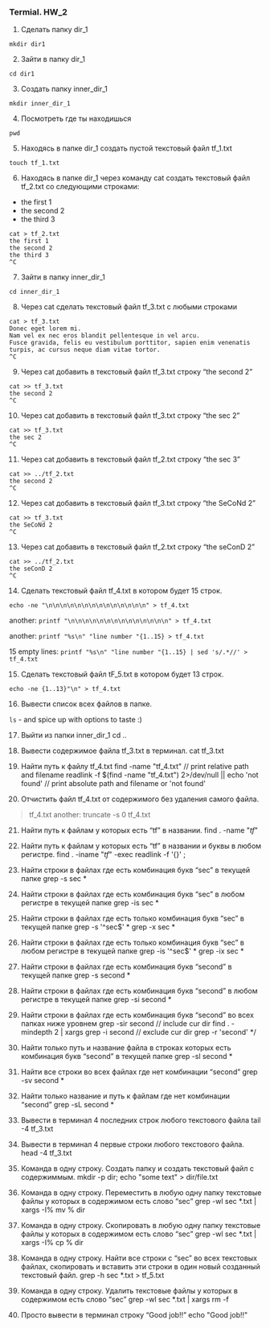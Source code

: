 ### Termial. HW_2

1. Сделать папку dir_1

`mkdir dir1`

2. Зайти в папку dir_1

`cd dir1`

3. Создать папку inner_dir_1

`mkdir inner_dir_1`

4. Посмотреть где ты находишься

`pwd`

5. Находясь в папке dir_1 создать пустой текстовый файл tf_1.txt

`touch tf_1.txt`

6. Находясь в папке dir_1 через команду cat создать текстовый файл tf_2.txt со следующими строками:
- the first 1
- the second 2
- the third 3

```
cat > tf_2.txt
the first 1
the second 2
the third 3
^C
```

7. Зайти в папку inner_dir_1

`cd inner_dir_1`

8. Через cat сделать текстовый файл tf_3.txt  c любыми строками

```
cat > tf_3.txt
Donec eget lorem mi.
Nam vel ex nec eros blandit pellentesque in vel arcu. 
Fusce gravida, felis eu vestibulum porttitor, sapien enim venenatis turpis, ac cursus neque diam vitae tortor.
^C
```

9. Через cat добавить в текстовый файл tf_3.txt строку “the second 2”

```
cat >> tf_3.txt
the second 2
^C
```

10. Через cat добавить в текстовый файл tf_3.txt строку “the sec 2”

```
cat >> tf_3.txt
the sec 2
^C
```

11. Через cat добавить в текстовый файл tf_2.txt строку “the sec 3”

```
cat >> ../tf_2.txt
the second 2
^C
```

12. Через cat добавить в текстовый файл tf_3.txt строку “the SeCoNd 2”

```
cat >> tf_3.txt
the SeCoNd 2
^C
```

13. Через cat добавить в текстовый файл tf_2.txt строку “the seConD 2”

```
cat >> ../tf_2.txt
the seConD 2
^C
```

14. Сделать текстовый файл tf_4.txt в котором будет 15 строк.

`echo -ne "\n\n\n\n\n\n\n\n\n\n\n\n\n\n" > tf_4.txt`

another: `printf "\n\n\n\n\n\n\n\n\n\n\n\n\n\n" > tf_4.txt`

another: `printf "%s\n" "line number "{1..15} > tf_4.txt`

15 empty lines: `printf "%s\n" "line number "{1..15} | sed 's/.*//' > tf_4.txt`


15. Сделать текстовый файл tF_5.txt в котором будет 13 строк.

`echo -ne {1..13}"\n" > tf_4.txt`

16. Вывести список всех файлов в папке.

`ls` - and spice up with options to taste :)

17. Выйти из папки inner_dir_1
cd ..

18. Вывести содержимое файла tf_3.txt в терминал.
cat tf_3.txt

19. Найти путь к файлу tf_4.txt
find -name "tf_4.txt" // print relative path and filename
readlink -f $(find -name "tf_4.txt") 2>/dev/null || echo 'not found'  // print absolute path and filename or 'not found'

20. Отчистить файл tf_4.txt от содержимого без удаления самого файла.
> tf_4.txt
another: truncate -s 0 tf_4.txt

21. Найти путь к файлам у которых есть  “tf” в названии.
find . -name "*tf*"

22. Найти путь к файлам у которых есть  “tf” в названии и буквы в любом регистре.
find . -iname "*tf*" -exec readlink -f '{}' \;

23. Найти строки в файлах где есть комбинация букв “sec” в текущей папке
grep -s sec *

24. Найти строки в файлах где есть комбинация букв “sec” в любом регистре в текущей папке
 grep -is sec *

25. Найти строки в файлах где есть только комбинация букв “sec” в текущей папке
grep -s '^sec$' *
grep -x sec *

26. Найти строки в файлах где есть только комбинация букв “sec” в любом регистре в текущей папке
grep -is '^sec$' *
grep -ix sec *

27. Найти строки в файлах где есть комбинация букв “second” в текущей папке
grep -s second *

28. Найти строки в файлах где есть комбинация букв “second” в любом регистре в текущей папке
grep -si second *

29. Найти строки в файлах где есть комбинация букв “second” во всех папках ниже уровнем
grep -sir second // include cur dir
find . -mindepth 2 | xargs grep -i second // exclude cur dir
grep -r 'second' */

30. Найти только путь и название файла в строках которых есть комбинация букв “second” в текущей папке
grep -sl second *

31. Найти все строки во всех файлах где нет комбинации “second”
grep -sv second *

32. Найти только название и путь к файлам где нет комбинации “second”
grep -sL second *

33. Вывести в терминал 4 последних строк любого текстового файла
tail -4 tf_3.txt 

34. Вывести в терминал 4 первые строки любого текстового файла.
head -4 tf_3.txt

35. Команда в одну строку. Создать папку и создать текстовый файл с содержиммым.
mkdir -p dir; echo "some text" > dir/file.txt

36. Команда в одну строку. Переместить в любую одну папку текстовые файлы у которых в содержимом есть слово “sec”
grep -wl sec *.txt | xargs -I% mv % dir

37. Команда в одну строку. Скопировать в любую одну папку текстовые файлы у которых в содержимом есть слово “sec”
grep -wl sec *.txt | xargs -I% cp % dir

38. Команда в одну строку. Найти все строки c “sec” во всех текстовых файлах, скопировать и вставить эти строки в один новый созданный текстовый файл.
grep -h sec *.txt > tf_5.txt

39. Команда в одну строку. Удалить текстовые файлы у которых в содержимом есть слово “sec”
grep -wl sec *.txt | xargs rm -f 

40. Просто вывести в терминал строку “Good job!!”
echo "Good job!!"